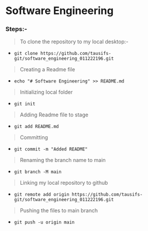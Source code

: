 ﻿# Software Engineering
 ### Steps:-
 > To clone the repository to my local desktop:-
 - ```git clone https://github.com/tausifs-git/software_engineering_011222196.git```
 > Creating a Readme file
 - ```echo "# Software Engineering" >> README.md```
 > Initializing local folder
 - ```git init```
 > Adding Readme file to stage
 - ```git add README.md```
 > Committing
 - ```git commit -m "Added README"```
 > Renaming the branch name to main
 - ```git branch -M main```
 > Linking my local repository to github
 - ```git remote add origin https://github.com/tausifs-git/software_engineering_011222196.git```
 > Pushing the files to main branch
 - ```git push -u origin main```

